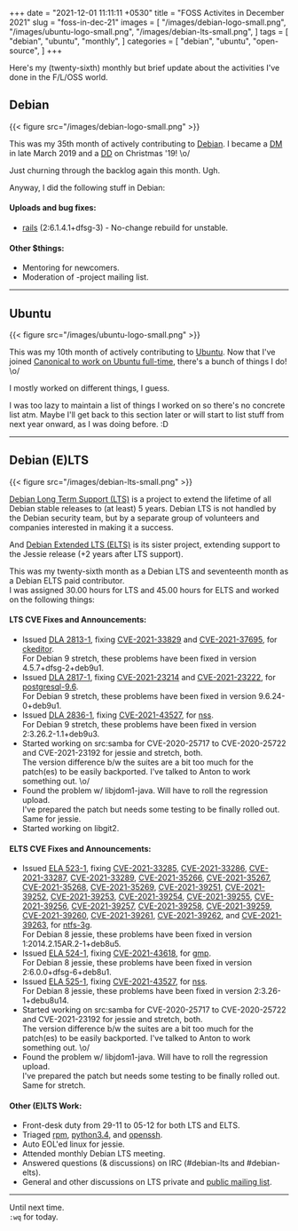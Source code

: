 +++
date = "2021-12-01 11:11:11 +0530"
title = "FOSS Activites in December 2021"
slug = "foss-in-dec-21"
images = [
    "/images/debian-logo-small.png",
    "/images/ubuntu-logo-small.png",
    "/images/debian-lts-small.png",
]
tags = [
    "debian",
    "ubuntu",
    "monthly",
]
categories = [
    "debian",
    "ubuntu",
    "open-source",
]
+++

Here's my (twenty-sixth) monthly but brief update about the activities I've done in the F/L/OSS world.

## Debian
{{< figure src="/images/debian-logo-small.png" >}}

This was my 35th month of actively contributing to [Debian](https://www.debian.org/).
I became a [DM](https://wiki.debian.org/DebianMaintainer) in late March 2019 and a [DD](https://wiki.debian.org/DebianDeveloper) on Christmas '19! \o/

Just churning through the backlog again this month. Ugh.

Anyway, I did the following stuff in Debian:

#### Uploads and bug fixes:

- [rails](https://tracker.debian.org/pkg/rails) (2:6.1.4.1+dfsg-3) - No-change rebuild for unstable.

#### Other $things:

- Mentoring for newcomers.
- Moderation of -project mailing list.

---

## Ubuntu
{{< figure src="/images/ubuntu-logo-small.png" >}}

This was my 10th month of actively contributing to [Ubuntu](https://ubuntu.com/about).
Now that I've joined [Canonical to work on Ubuntu full-time](https://utkarsh2102.com/posts/hello-canonical/), there's a bunch of things I do! \o/

I mostly worked on different things, I guess.

I was too lazy to maintain a list of things I worked on so there's
no concrete list atm. Maybe I'll get back to this section later or
will start to list stuff from next year onward, as I was doing before. :D

---

## Debian (E)LTS
{{< figure src="/images/debian-lts-small.png" >}}

[Debian Long Term Support (LTS)](https://www.freexian.com/en/services/debian-lts.html) is a project to extend the lifetime of all Debian stable releases to (at least) 5 years. Debian LTS is not handled by the Debian security team, but by a separate group of volunteers and companies interested in making it a success.  

And [Debian Extended LTS (ELTS)](https://deb.freexian.com/extended-lts) is its sister project, extending support to the Jessie release (+2 years after LTS support).

This was my twenty-sixth month as a Debian LTS and seventeenth month as a Debian ELTS paid contributor.  
I was assigned 30.00 hours for LTS and 45.00 hours for ELTS and worked on the following things:  

#### LTS CVE Fixes and Announcements:

- Issued [DLA 2813-1](), fixing [CVE-2021-33829](https://security-tracker.debian.org/tracker/CVE-2021-33829) and [CVE-2021-37695](https://security-tracker.debian.org/tracker/CVE-2021-37695), for [ckeditor](https://tracker.debian.org/pkg/ckeditor).  
  For Debian 9 stretch, these problems have been fixed in version 4.5.7+dfsg-2+deb9u1.
- Issued [DLA 2817-1](), fixing [CVE-2021-23214](https://security-tracker.debian.org/tracker/CVE-2021-23214) and [CVE-2021-23222](https://security-tracker.debian.org/tracker/CVE-2021-23222), for [postgresql-9.6](https://tracker.debian.org/pkg/postgresql-9.6).  
  For Debian 9 stretch, these problems have been fixed in version 9.6.24-0+deb9u1.
- Issued [DLA 2836-1](), fixing [CVE-2021-43527](https://security-tracker.debian.org/tracker/CVE-2021-43527), for [nss](https://tracker.debian.org/pkg/nss).  
  For Debian 9 stretch, these problems have been fixed in version 2:3.26.2-1.1+deb9u3.
- Started working on src:samba for CVE-2020-25717 to CVE-2020-25722 and CVE-2021-23192 for jessie and stretch, both.  
  The version difference b/w the suites are a bit too much for the patch(es) to be easily backported. I've talked to Anton to work something out. \o/
- Found the problem w/ libjdom1-java. Will have to roll the regression upload.  
  I've prepared the patch but needs some testing to be finally rolled out. Same for jessie.
- Started working on libgit2.

#### ELTS CVE Fixes and Announcements:

- Issued [ELA 523-1](), fixing [CVE-2021-33285](https://security-tracker.debian.org/tracker/CVE-2021-33285), [CVE-2021-33286](https://security-tracker.debian.org/tracker/CVE-2021-33286), [CVE-2021-33287](https://security-tracker.debian.org/tracker/CVE-2021-33287), [CVE-2021-33289](https://security-tracker.debian.org/tracker/CVE-2021-33289), [CVE-2021-35266](https://security-tracker.debian.org/tracker/CVE-2021-35266), [CVE-2021-35267](https://security-tracker.debian.org/tracker/CVE-2021-35267), [CVE-2021-35268](https://security-tracker.debian.org/tracker/CVE-2021-35268), [CVE-2021-35269](https://security-tracker.debian.org/tracker/CVE-2021-35269), [CVE-2021-39251](https://security-tracker.debian.org/tracker/CVE-2021-39251), [CVE-2021-39252](https://security-tracker.debian.org/tracker/CVE-2021-39252), [CVE-2021-39253](https://security-tracker.debian.org/tracker/CVE-2021-39253), [CVE-2021-39254](https://security-tracker.debian.org/tracker/CVE-2021-39254), [CVE-2021-39255](https://security-tracker.debian.org/tracker/CVE-2021-39255), [CVE-2021-39256](https://security-tracker.debian.org/tracker/CVE-2021-39256), [CVE-2021-39257](https://security-tracker.debian.org/tracker/CVE-2021-39257), [CVE-2021-39258](https://security-tracker.debian.org/tracker/CVE-2021-39258), [CVE-2021-39259](https://security-tracker.debian.org/tracker/CVE-2021-39259), [CVE-2021-39260](https://security-tracker.debian.org/tracker/CVE-2021-39260), [CVE-2021-39261](https://security-tracker.debian.org/tracker/CVE-2021-39261), [CVE-2021-39262](https://security-tracker.debian.org/tracker/CVE-2021-39262), and [CVE-2021-39263](https://security-tracker.debian.org/tracker/CVE-2021-39263), for [ntfs-3g](https://tracker.debian.org/pkg/ntfs-3g).  
  For Debian 8 jessie, these problems have been fixed in version 1:2014.2.15AR.2-1+deb8u5.
- Issued [ELA 524-1](), fixing [CVE-2021-43618](https://security-tracker.debian.org/tracker/CVE-2021-43618), for [gmp](https://tracker.debian.org/pkg/gmp).  
  For Debian 8 jessie, these problems have been fixed in version 2:6.0.0+dfsg-6+deb8u1.
- Issued [ELA 525-1](), fixing [CVE-2021-43527](https://security-tracker.debian.org/tracker/CVE-2021-43527), for [nss](https://tracker.debian.org/pkg/nss).  
  For Debian 8 jessie, these problems have been fixed in version 2:3.26-1+debu8u14.
- Started working on src:samba for CVE-2020-25717 to CVE-2020-25722 and CVE-2021-23192 for jessie and stretch, both.  
  The version difference b/w the suites are a bit too much for the patch(es) to be easily backported. I've talked to Anton to work something out. \o/
- Found the problem w/ libjdom1-java. Will have to roll the regression upload.  
  I've prepared the patch but needs some testing to be finally rolled out. Same for stretch.

#### Other (E)LTS Work:

- Front-desk duty from 29-11 to 05-12 for both LTS and ELTS.
- Triaged [rpm](https://tracker.debian.org/pkg/rpm),
[python3.4](https://tracker.debian.org/pkg/python3.4), and
[openssh](https://tracker.debian.org/pkg/openssh).
- Auto EOL'ed linux for jessie.
- Attended monthly Debian LTS meeting.
- Answered questions (& discussions) on IRC (#debian-lts and #debian-elts).
- General and other discussions on LTS private and [public mailing list](https://lists.debian.org/debian-lts/2021/11/threads.html).

---

Until next time.  
`:wq` for today.
